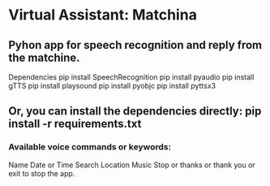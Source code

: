 # Virtual Assistant: Matchina

## Pyhon app for speech recognition and reply from the matchine.

Dependencies
pip install SpeechRecognition
pip install pyaudio
pip install gTTS
pip install playsound
pip install pyobjc
pip install pyttsx3

## Or, you can install the dependencies directly: pip install -r requirements.txt

### Available voice commands or keywords: 

Name
Date or Time
Search
Location
Music
Stop or thanks or thank you or exit to stop the app.
